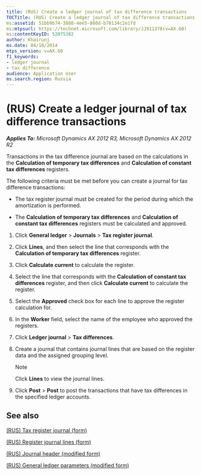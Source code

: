 ```yaml
---
title: (RUS) Create a ledger journal of tax difference transactions
TOCTitle: (RUS) Create a ledger journal of tax difference transactions
ms:assetid: 51bb9b74-3888-4ee5-880d-b78134c2e1fd
ms:mtpsurl: https://technet.microsoft.com/library/JJ911378(v=AX.60)
ms:contentKeyID: 52075382
author: Khairunj
ms.date: 04/18/2014
mtps_version: v=AX.60
f1_keywords:
- ledger journal
- tax difference
audience: Application User
ms.search.region: Russia
---
```


# (RUS) Create a ledger journal of tax difference transactions 


_**Applies To:** Microsoft Dynamics AX 2012 R3, Microsoft Dynamics AX 2012 R2_

Transactions in the tax difference journal are based on the calculations in the **Calculation of temporary tax differences** and **Calculation of constant tax differences** registers.

The following criteria must be met before you can create a journal for tax difference transactions:

  - The tax register journal must be created for the period during which the amortization is performed.

  - The **Calculation of temporary tax differences** and **Calculation of constant tax differences** registers must be calculated and approved.

<!-- end list -->

1.  Click **General ledger** \> **Journals** \> **Tax register journal**.

2.  Click **Lines**, and then select the line that corresponds with the **Calculation of temporary tax differences** register.

3.  Click **Calculate current** to calculate the register.

4.  Select the line that corresponds with the **Calculation of constant tax differences** register, and then click **Calculate current** to calculate the register.

5.  Select the **Approved** check box for each line to approve the register calculation for.

6.  In the **Worker** field, select the name of the employee who approved the registers.

7.  Click **Ledger journal** \> **Tax differences**.

8.  Create a journal that contains journal lines that are based on the register data and the assigned grouping level.
    

    > [!NOTE]
    > <P>Click <STRONG>Lines</STRONG> to view the journal lines.</P>



9.  Click **Post** \> **Post** to post the transactions that have tax differences in the specified ledger accounts.

## See also

[(RUS) Tax register journal (form)](https://technet.microsoft.com/library/jj856114\(v=ax.60\))

[(RUS) Register journal lines (form)](https://technet.microsoft.com/library/jj839663\(v=ax.60\))

[(RUS) Journal header (modified form)](https://technet.microsoft.com/library/jj911370\(v=ax.60\))

[(RUS) General ledger parameters (modified form)](https://technet.microsoft.com/library/jj923603\(v=ax.60\))

  


